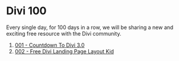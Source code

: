 # Divi 100
Every single day, for 100 days in a row, we will be sharing a new and exciting free resource with the Divi community.

1. [001 - Countdown To Divi 3.0](http://www.elegantthemes.com/blog/theme-sneak-peeks/the-divi-100-marathon-and-the-countdown-to-divi-3-0)
2. [002 - Free Divi Landing Page Layout Kid](http://www.elegantthemes.com/blog/resources/free-divi-landing-page-layout-kit)